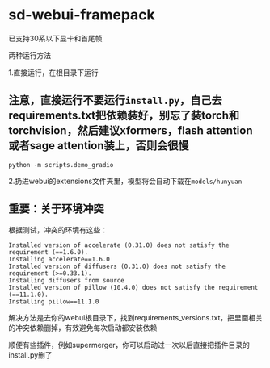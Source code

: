 # sd-webui-framepack
已支持30系以下显卡和首尾帧

两种运行方法

1.直接运行，在根目录下运行

## 注意，直接运行不要运行`install.py`，自己去requirements.txt把依赖装好，别忘了装torch和torchvision，然后建议xformers，flash attention或者sage attention装上，否则会很慢
```
python -m scripts.demo_gradio
```
2.扔进webui的extensions文件夹里，模型将会自动下载在`models/hunyuan`

## 重要：关于环境冲突
根据测试，冲突的环境有这些：
```
Installed version of accelerate (0.31.0) does not satisfy the requirement (==1.6.0).
Installing accelerate==1.6.0
Installed version of diffusers (0.31.0) does not satisfy the requirement (>=0.33.1).
Installing diffusers from source
Installed version of pillow (10.4.0) does not satisfy the requirement (==11.1.0).
Installing pillow==11.1.0
```
解决方法是去你的webui根目录下，找到requirements_versions.txt，把里面相关的冲突依赖删掉，有效避免每次启动都安装依赖

顺便有些插件，例如supermerger，你可以启动过一次以后直接把插件目录的install.py删了
